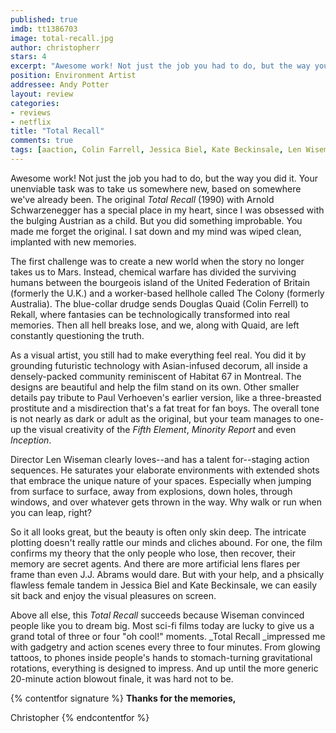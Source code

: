 ```yaml
---
published: true
imdb: tt1386703
image: total-recall.jpg
author: christopherr
stars: 4
excerpt: "Awesome work! Not just the job you had to do, but the way you did it. Your unenviable task was to take us somewhere new, based on somewhere we&rsquo;ve already been. "
position: Environment Artist
addressee: Andy Potter
layout: review
categories:
- reviews
- netflix
title: "Total Recall"
comments: true
tags: [aaction, Colin Farrell, Jessica Biel, Kate Beckinsale, Len Wiseman, Philip K. Dick, Remake, sci-fi, Total recall, Uncategorized]
---
```

Awesome work! Not just the job you had to do, but the way you did it. Your unenviable task was to take us somewhere new, based on somewhere we've already been. The original _Total Recall_ (1990) with Arnold Schwarzenegger has a special place in my heart, since I was obsessed with the bulging Austrian as a child. But you did something improbable. You made me forget the original. I sat down and my mind was wiped clean, implanted with new memories.

The first challenge was to create a new world when the story no longer takes us to Mars. Instead, chemical warfare has divided the surviving humans between the bourgeois island of the United Federation of Britain (formerly the U.K.) and a worker-based hellhole called The Colony (formerly Australia). The blue-collar drudge sends Douglas Quaid (Colin Ferrell) to Rekall, where fantasies can be technologically transformed into real memories. Then all hell breaks lose, and we, along with Quaid, are left constantly questioning the truth.

As a visual artist, you still had to make everything feel real. You did it by grounding futuristic technology with Asian-infused decorum, all inside a densely-packed community reminiscent of Habitat 67 in Montreal. The designs are beautiful and help the film stand on its own. Other smaller details pay tribute to Paul Verhoeven's earlier version, like a three-breasted prostitute and a misdirection that's a fat treat for fan boys. The overall tone is not nearly as dark or adult as the original, but your team manages to one-up the visual creativity of the _Fifth Element_, _Minority Report_ and even _Inception_.

Director Len Wiseman clearly loves­--and has a talent for--staging action sequences. He saturates your elaborate environments with extended shots that embrace the unique nature of your spaces. Especially when jumping from surface to surface, away from explosions, down holes, through windows, and over whatever gets thrown in the way. Why walk or run when you can leap, right?

So it all looks great, but the beauty is often only skin deep. The intricate plotting doesn't really rattle our minds and cliches abound. For one, the film confirms my theory that the only people who lose, then recover, their memory are secret agents. And there are more artificial lens flares per frame than even J.J. Abrams would dare. But with your help, and a phsically flawless female tandem in Jessica Biel and Kate Beckinsale, we can easily sit back and enjoy the visual pleasures on screen.

Above all else, this _Total Recall_ succeeds because Wiseman convinced people like you to dream big. Most sci-fi films today are lucky to give us a grand total of three or four "oh cool!" moments. _Total Recall _impressed me with gadgetry and action scenes every three to four minutes. From glowing tattoos, to phones inside people's hands to stomach-turning gravitational rotations, everything is designed to impress. And up until the more generic 20-minute action blowout finale, it was hard not to be.

{% contentfor signature %}
**Thanks for the memories,**

Christopher
{% endcontentfor %}
